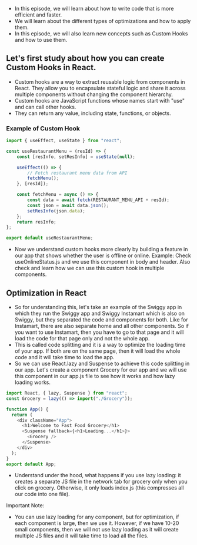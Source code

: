 - In this episode, we will learn about how to write code that is more efficient and faster.
- We will learn about the different types of optimizations and how to apply them.
- In this episode, we will also learn new concepts such as Custom Hooks and how to use them.

## Let's first study about how you can create Custom Hooks in React.
- Custom hooks are a way to extract reusable logic from components in React. They allow you to encapsulate stateful logic and share it across multiple components without changing the component hierarchy.
- Custom hooks are JavaScript functions whose names start with "use" and can call other hooks.
- They can return any value, including state, functions, or objects.

### Example of Custom Hook
```javascript
import { useEffect, useState } from "react";

const useRestaurantMenu = (resId) => {
    const [resInfo, setResInfo] = useState(null);

    useEffect(() => {
        // Fetch restaurant menu data from API
        fetchMenu();
    }, [resId]);

    const fetchMenu = async () => {
        const data = await fetch(RESTAURANT_MENU_API + resId);
        const json = await data.json();
        setResInfo(json.data);
    };
    return resInfo;
};

export default useRestaurantMenu;
``` 
- Now we understand custom hooks more clearly by building a feature in our app that shows whether the user is offline or online.
Example: Check useOnlineStatus.js and we use this component in body and header. Also check and learn how we can use this custom hook in multiple components.

## Optimization in React
- So for understanding this, let's take an example of the Swiggy app in which they run the Swiggy app and Swiggy Instamart which is also on Swiggy, but they separated the code and components for both. Like for Instamart, there are also separate home and all other components. So if you want to use Instamart, then you have to go to that page and it will load the code for that page only and not the whole app.
- This is called code splitting and it is a way to optimize the loading time of your app. If both are on the same page, then it will load the whole code and it will take time to load the app.
- So we can use React.lazy and Suspense to achieve this code splitting in our app. Let's create a component Grocery for our app and we will use this component in our app.js file to see how it works and how lazy loading works.

```javascript
import React, { lazy, Suspense } from "react";
const Grocery = lazy(() => import("./Grocery"));

function App() {
  return (
    <div className="App">
      <h1>Welcome to Fast Food Grocery</h1>
      <Suspense fallback={<h1>Loading...</h1>}>
        <Grocery />
      </Suspense>
    </div>
  );
}
export default App;
```
- Understand under the hood, what happens if you use lazy loading: it creates a separate JS file in the network tab for grocery only when you click on grocery. Otherwise, it only loads index.js (this compresses all our code into one file).

Important Note:
- You can use lazy loading for any component, but for optimization, if each component is large, then we use it. However, if we have 10-20 small components, then we will not use lazy loading as it will create multiple JS files and it will take time to load all the files.
